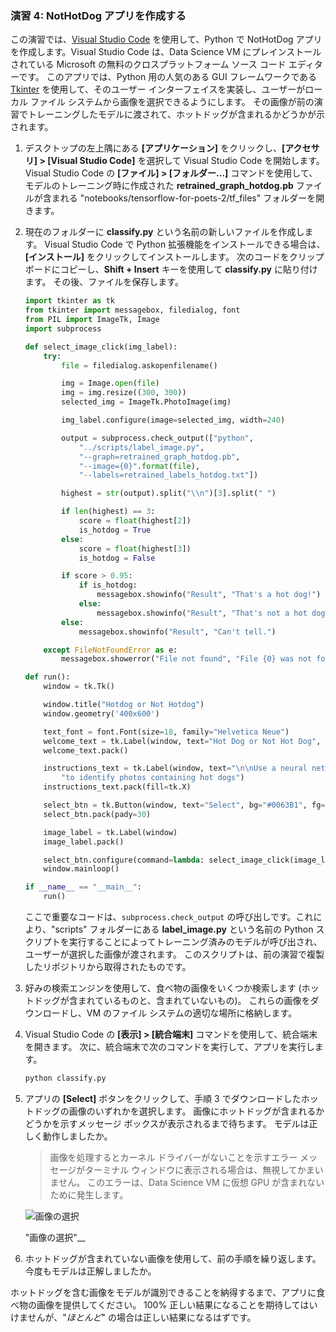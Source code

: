 ### <a name="exercise-4-create-a-nothotdog-app"></a>演習 4: NotHotDog アプリを作成する

この演習では、[Visual Studio Code](https://code.visualstudio.com/) を使用して、Python で NotHotDog アプリを作成します。Visual Studio Code は、Data Science VM にプレインストールされている Microsoft の無料のクロスプラットフォーム ソース コード エディターです。 このアプリでは、Python 用の人気のある GUI フレームワークである [Tkinter](https://wiki.python.org/moin/TkInter) を使用して、そのユーザー インターフェイスを実装し、ユーザーがローカル ファイル システムから画像を選択できるようにします。 その画像が前の演習でトレーニングしたモデルに渡されて、ホットドッグが含まれるかどうかが示されます。

1. デスクトップの左上隅にある **[アプリケーション]** をクリックし、**[アクセサリ] > [Visual Studio Code]** を選択して Visual Studio Code を開始します。 Visual Studio Code の **[ファイル] > [フォルダー...]** コマンドを使用して、モデルのトレーニング時に作成された **retrained_graph_hotdog.pb** ファイルが含まれる "notebooks/tensorflow-for-poets-2/tf_files" フォルダーを開きます。

1. 現在のフォルダーに **classify.py** という名前の新しいファイルを作成します。 Visual Studio Code で Python 拡張機能をインストールできる場合は、**[インストール]** をクリックしてインストールします。 次のコードをクリップボードにコピーし、**Shift + Insert** キーを使用して **classify.py** に貼り付けます。 その後、ファイルを保存します。

    ```python
    import tkinter as tk
    from tkinter import messagebox, filedialog, font
    from PIL import ImageTk, Image
    import subprocess

    def select_image_click(img_label):
        try:
            file = filedialog.askopenfilename()

            img = Image.open(file)
            img = img.resize((300, 300))
            selected_img = ImageTk.PhotoImage(img)

            img_label.configure(image=selected_img, width=240)

            output = subprocess.check_output(["python",
                "../scripts/label_image.py",
                "--graph=retrained_graph_hotdog.pb",
                "--image={0}".format(file),
                "--labels=retrained_labels_hotdog.txt"])

            highest = str(output).split("\\n")[3].split(" ")

            if len(highest) == 3:
                score = float(highest[2])
                is_hotdog = True
            else:
                score = float(highest[3])
                is_hotdog = False

            if score > 0.95:
                if is_hotdog:
                    messagebox.showinfo("Result", "That's a hot dog!")
                else:
                    messagebox.showinfo("Result", "That's not a hot dog.")
            else:
                messagebox.showinfo("Result", "Can't tell.")

        except FileNotFoundError as e:
            messagebox.showerror("File not found", "File {0} was not found.".format(e.filename))

    def run():
        window = tk.Tk()

        window.title("Hotdog or Not Hotdog")
        window.geometry('400x600')

        text_font = font.Font(size=18, family="Helvetica Neue")
        welcome_text = tk.Label(window, text="Hot Dog or Not Hot Dog", font=text_font)
        welcome_text.pack()

        instructions_text = tk.Label(window, text="\n\nUse a neural network built with Tensorflow\n"
            "to identify photos containing hot dogs")
        instructions_text.pack(fill=tk.X)

        select_btn = tk.Button(window, text="Select", bg="#0063B1", fg="white", width=5, height=1)
        select_btn.pack(pady=30)

        image_label = tk.Label(window)
        image_label.pack()

        select_btn.configure(command=lambda: select_image_click(image_label))
        window.mainloop()

    if __name__ == "__main__":
        run()
    ```

    ここで重要なコードは、```subprocess.check_output``` の呼び出しです。これにより、"scripts" フォルダーにある **label_image.py** という名前の Python スクリプトを実行することによってトレーニング済みのモデルが呼び出され、ユーザーが選択した画像が渡されます。 このスクリプトは、前の演習で複製したリポジトリから取得されたものです。

1. 好みの検索エンジンを使用して、食べ物の画像をいくつか検索します (ホットドッグが含まれているものと、含まれていないもの)。 これらの画像をダウンロードし、VM のファイル システムの適切な場所に格納します。

1. Visual Studio Code の **[表示] > [統合端末]** コマンドを使用して、統合端末を開きます。 次に、統合端末で次のコマンドを実行して、アプリを実行します。

     ```bash
     python classify.py
     ```

1. アプリの **[Select]** ボタンをクリックして、手順 3 でダウンロードしたホットドッグの画像のいずれかを選択します。 画像にホットドッグが含まれるかどうかを示すメッセージ ボックスが表示されるまで待ちます。 モデルは正しく動作しましたか。

    > 画像を処理するとカーネル ドライバーがないことを示すエラー メッセージがターミナル ウィンドウに表示される場合は、無視してかまいません。 このエラーは、Data Science VM に仮想 GPU が含まれないために発生します。

    ![画像の選択](../images/select-image.png)

    "画像の選択"__

1. ホットドッグが含まれていない画像を使用して、前の手順を繰り返します。 今度もモデルは正解しましたか。

ホットドッグを含む画像をモデルが識別できることを納得するまで、アプリに食べ物の画像を提供してください。 100% 正しい結果になることを期待してはいけませんが、"*ほとんど*" の場合は正しい結果になるはずです。